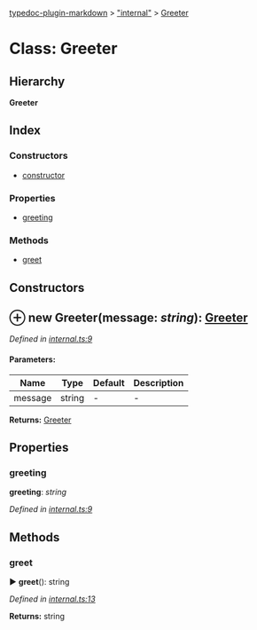 [typedoc-plugin-markdown](../index.md) > ["internal"](../modules/_internal_.md) > [Greeter](../classes/_internal_.greeter.md)

# Class: Greeter

## Hierarchy

**Greeter**




## Index

### Constructors

* [constructor](_internal_.greeter.md#constructor)


### Properties

* [greeting](_internal_.greeter.md#greeting)


### Methods

* [greet](_internal_.greeter.md#greet)



## Constructors
<a id="constructor"></a>


## ⊕ **new Greeter**(message: *string*): [Greeter](../classes/_internal_.greeter.md)


*Defined in [internal.ts:9](https://github.com/tgreyuk/typedoc-plugin-markdown/blob/master/tests/src/internal.ts#L9)*


#### Parameters:

| Name  | Type                | Default | Description  |
| ------ | ------------------- | ------------ | ------------ |
| message  | string | - | - |





**Returns:** [Greeter](../classes/_internal_.greeter.md)


## Properties
###  greeting

**greeting**:  *string* 

*Defined in [internal.ts:9](https://github.com/tgreyuk/typedoc-plugin-markdown/blob/master/tests/src/internal.ts#L9)*






## Methods
###  greet

► **greet**(): string



*Defined in [internal.ts:13](https://github.com/tgreyuk/typedoc-plugin-markdown/blob/master/tests/src/internal.ts#L13)*




**Returns:** string






